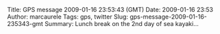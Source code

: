 Title: GPS message 2009-01-16 23:53:43 (GMT)
Date: 2009-01-16 23:53
Author: marcaurele
Tags: gps, twitter
Slug: gps-message-2009-01-16-235343-gmt
Summary: Lunch break on the 2nd day of sea kayaki...

<div id="gmap_20090116_155343" class="gmap"></div><script type="text/javascript">var gmap_20090116_155343={latitude:-40.9563,longitude:173.059,date:"2009-01-16 23:53:43 GMT",message:"Lunch break on the 2nd day of sea kayaking in abel tasman park. Dolphins, seals, rays, so beautiful!"};</script><script type="text/javascript" src="http://maps.google.com/maps?file=api&v=2&key=ABQIAAAAQAIOvERX26PIpIrh8sl_gRTtWEQBmOtJcMt1yzdnv7RWxqz1XxS_KYfmkM8Ye2Ypnzn4_F4H1HTKLQ"></script><script type="text/javascript" src="/sites/shakeyourlife.com/themes/syl_1_0/js/syl_googlemaps.js"></script></div>

